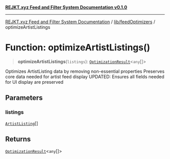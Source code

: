 [**REJKT.xyz Feed and Filter System Documentation v0.1.0**](../../../README.md)

***

[REJKT.xyz Feed and Filter System Documentation](../../../modules.md) / [lib/feedOptimizers](../README.md) / optimizeArtistListings

# Function: optimizeArtistListings()

> **optimizeArtistListings**(`listings`): [`OptimizationResult`](../interfaces/OptimizationResult.md)\<`any`[]\>

Optimizes ArtistListing data by removing non-essential properties
Preserves core data needed for artist feed display
UPDATED: Ensures all fields needed for UI display are preserved

## Parameters

### listings

[`ArtistListing`](../../singleArtistFeed/type-aliases/ArtistListing.md)[]

## Returns

[`OptimizationResult`](../interfaces/OptimizationResult.md)\<`any`[]\>
